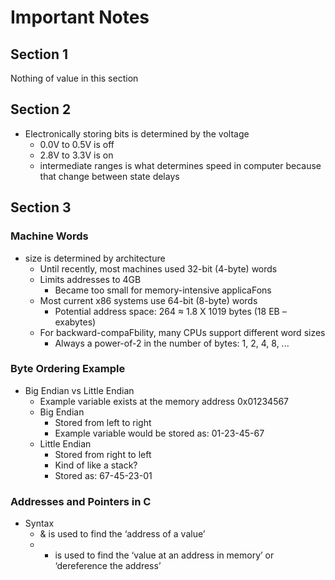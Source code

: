 # Important Notes
## Section 1

Nothing of value in this section

## Section 2
- Electronically storing bits is determined by the voltage
  - 0.0V to 0.5V is off
  - 2.8V to 3.3V is on
  - intermediate ranges is what determines speed in computer because that change between state delays

## Section 3
### Machine Words
- size is determined by architecture  
  - Until recently, most machines used 32-bit (4-byte) words  
  - Limits addresses to 4GB  
    - Became too small for memory-intensive applicaFons  
  - Most current x86 systems use 64-bit (8-byte) words  
    - Potential address space: 264 ≈ 1.8 X 1019 bytes (18 EB – exabytes)
  - For backward-compaFbility, many CPUs support different word sizes
    - Always a power-of-2 in the number of bytes: 1, 2, 4, 8, ...

### Byte Ordering Example
- Big Endian vs Little Endian
  - Example variable exists at the memory address 0x01234567
  - Big Endian
    - Stored from left to right
    - Example variable would be stored as: 01-23-45-67
  - Little Endian
    - Stored from right to left
    - Kind of like a stack?
    - Stored as: 67-45-23-01

### Addresses and Pointers in C
- Syntax
  - & is used to find the ‘address of a value’
  - * is used to find the ‘value at an address in memory’ or ‘dereference the address’
